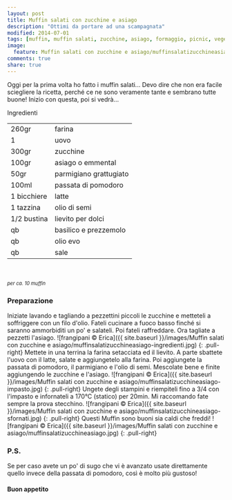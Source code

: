 ```yaml
---
layout: post
title: Muffin salati con zucchine e asiago
description: "Ottimi da portare ad una scampagnata"
modified: 2014-07-01
tags: [muffin, muffin salati, zucchine, asiago, formaggio, picnic, vegetariano]
image:
  feature: Muffin salati con zucchine e asiago/muffinsalatizucchineasiago-header.jpg
comments: true
share: true
---
```


Oggi per la prima volta ho fatto i muffin salati... Devo dire che non era facile sciegliere la ricetta, perché ce ne sono veramente tante e sembrano tutte buone! Inizio con questa, poi si vedrà...


<div class="ingredients">
	<div class="ingredients-title">Ingredienti</div>
	<table>
		<tbody>
			<tr>
				<td>260gr</td>
				<td>farina</td>
			</tr>
			<tr>
				<td>1</td>
				<td>uovo</td>
			</tr>
			<tr>
				<td>300gr</td>
				<td>zucchine</td>
			</tr>
			<tr>
				<td>100gr</td>
				<td>asiago o emmental</td>
			</tr>
			<tr>
				<td>50gr</td>
				<td>parmigiano grattugiato</td>
			</tr>
			<tr>
				<td>100ml</td>
				<td>passata di pomodoro</td>
			</tr>
			<tr>
				<td>1 bicchiere</td>
				<td>latte</td>
			</tr>
			<tr>
				<td>1 tazzina</td>
				<td>olio di semi</td>
			</tr>
			<tr>
				<td>1/2 bustina</td>
				<td>lievito per dolci</td>
			</tr>
			<tr>
				<td>qb</td>
				<td>basilico e prezzemolo</td>
			</tr>
			<tr>
				<td>qb</td>
				<td>olio evo</td>
			</tr>
			<tr> 
				<td>qb</td>
				<td>sale</td>
			</tr>
		</tbody>
	</table>
	<br></br>
	<i class="pull-right" style="font-size: 80%;">per ca. 10 muffin</i>
</div>


<h3>
	<font color="grey">
		<i class="icon-cogs"></i>
	</font> Preparazione
</h3>

Iniziate lavando e tagliando a pezzettini piccoli le zucchine e metteteli a soffriggere con un filo d'olio. Fateli cucinare a fuoco basso finché si saranno ammorbiditi un po' e salateli. Poi fateli raffreddare. Ora tagliate a pezzetti l'asiago.
![frangipani © Erica]({{ site.baseurl }}/images/Muffin salati con zucchine e asiago/muffinsalatizucchineasiago-ingredienti.jpg)
{: .pull-right}
Mettete in una terrina la farina setacciata ed il lievito. A parte sbattete l'uovo con il latte, salate e aggiungetelo alla farina. Poi aggiungete la passata di pomodoro, il parmigiano e l'olio di semi. Mescolate bene e finite aggiungendo le zucchine e l'asiago.
![frangipani © Erica]({{ site.baseurl }}/images/Muffin salati con zucchine e asiago/muffinsalatizucchineasiago-impasto.jpg)
{: .pull-right}
Ungete degli stampini e riempiteli fino a 3/4 con l'impasto e infornateli a 170°C (statico) per 20min. Mi raccomando fate sempre la prova stecchino.
![frangipani © Erica]({{ site.baseurl }}/images/Muffin salati con zucchine e asiago/muffinsalatizucchineasiago-sfornati.jpg)
{: .pull-right}
Questi Muffin sono buoni sia caldi che freddi!
![frangipani © Erica]({{ site.baseurl }}/images/Muffin salati con zucchine e asiago/muffinsalatizucchineasiago.jpg)
{: .pull-right}

<h3>
  <font color="#FFCC00">
    <i class="icon-lightbulb"></i>
  </font> P.S.
</h3>

Se per caso avete un po' di sugo che vi è avanzato usate direttamente quello invece della passata di pomodoro, così è molto più gustoso!

<h4>Buon appetito
	<font color="red">
		<i class="icon-smile"></i>
	</font>
</h4>

